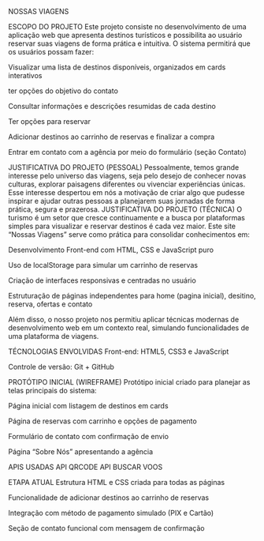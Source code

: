  NOSSAS VIAGENS
 
ESCOPO DO PROJETO
Este projeto consiste no desenvolvimento de uma aplicação web que apresenta destinos turísticos e possibilita ao usuário reservar suas viagens de forma prática e intuitiva.
O sistema permitirá que os usuários possam fazer:

Visualizar uma lista de destinos disponíveis, organizados em cards interativos

ter opções do objetivo do contato

Consultar informações e descrições resumidas de cada destino

Ter opções para reservar

Adicionar destinos ao carrinho de reservas e finalizar a compra

Entrar em contato com a agência por meio do formulário (seção Contato)

JUSTIFICATIVA DO PROJETO (PESSOAL)
Pessoalmente, temos grande interesse pelo universo das viagens, seja pelo desejo de conhecer novas culturas, explorar paisagens diferentes ou vivenciar experiências únicas. Esse interesse despertou em nós a motivação de criar algo que pudesse inspirar e ajudar outras pessoas a planejarem suas jornadas de forma prática, segura e prazerosa.
JUSTIFICATIVA DO PROJETO (TÉCNICA)
O turismo é um setor que cresce continuamente e a busca por plataformas simples para visualizar e reservar destinos é cada vez maior.
Este site “Nossas Viagens” serve como prática para consolidar conhecimentos em:

Desenvolvimento Front-end com HTML, CSS e JavaScript puro

Uso de localStorage para simular um carrinho de reservas

Criação de interfaces responsivas e centradas no usuário

Estruturação de páginas independentes para home (pagina inicial), desitino, reserva, ofertas e contato

Além disso, o nosso projeto nos permitiu aplicar técnicas modernas de desenvolvimento web em um contexto real, simulando funcionalidades de uma plataforma de viagens.

TÉCNOLOGIAS ENVOLVIDAS
Front-end: HTML5, CSS3 e JavaScript


Controle de versão: Git + GitHub



PROTÓTIPO INICIAL (WIREFRAME)
Protótipo inicial criado para planejar as telas principais do sistema:

Página inicial com listagem de destinos em cards

Página de reservas com carrinho e opções de pagamento

Formulário de contato com confirmação de envio

Página “Sobre Nós” apresentando a agência

APIS USADAS
API QRCODE
API BUSCAR VOOS

ETAPA ATUAL
Estrutura HTML e CSS criada para todas as páginas

Funcionalidade de adicionar destinos ao carrinho de reservas

Integração com método de pagamento simulado (PIX e Cartão)

Seção de contato funcional com mensagem de confirmação
